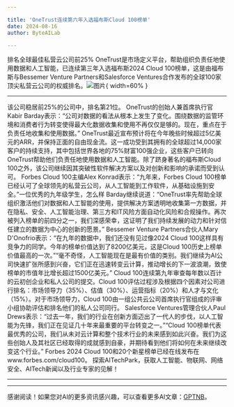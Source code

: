 ```yaml
---

title: 'OneTrust连续第六年入选福布斯Cloud 100榜单'
date: 2024-08-16
author: ByteAILab

---
```


排名全球最佳私营云公司前25%
OneTrust是市场定义平台，帮助组织负责任地使用数据和人工智能，已连续第三年入选福布斯2024 Cloud 100榜单，这是由福布斯与Bessemer Venture Partners和Salesforce Ventures合作发布的全球100家顶尖私营云公司的权威排名。![图片](https://ai-techpark.com/wp-content/uploads/2024/08/OneTrust-N-960x540.jpg){ width=60% }

---
该公司稳居前25%的公司中，排名第21位。
OneTrust的创始人兼首席执行官Kabir Barday表示：“公司对数据的看法从根本上发生了变化。围绕数据的监管环境和消费者行为转变使得最大化数据收集和使用不再仅仅是够的。现在，重点在于负责任地收集和使用数据。”
OneTrust最近宣布预计将在今年晚些时候超过5亿美元的ARR，并保持正面的自由现金流。这一成功受到其拥有的全球超过14,000家客户的持续支持，其中包括世界各地的75%财富100强企业，这些客户已转向OneTrust帮助他们负责任地使用数据和人工智能。除了跻身著名的福布斯Cloud 100之外，该公司继续因其突破性软件解决方案以及对创新和影响的承诺而受到认可。
Forbes Cloud 100主编Alex Konrad表示：“九年来，Forbes Cloud 100榜单已经认可了全球领先的私营云公司，从人工智能到工作软件，从基础设施到安全。”一位优秀的九年级学生，怎么样
Barday继续说道：“OneTrust率先帮助全球组织激活他们对数据和人工智能的使用，提供解决方案透明地收集第一方数据，并在隐私、安全、人工智能治理、第三方和IT风险方面自动化风险和合规操作。再次被列入榜单的前四分之一，我们深感荣幸，这证明了我们持续发展的动力和针对信任建立的数据为中心的创新的愿景。”
Bessemer Venture Partners合伙人Mary D'Onofrio表示：“在九年的数据中，我们还没有见过像2024 Cloud 100这样具有竞争力的同学。今年的榜单价值达到了8200亿美元，这是Cloud 100历史上榜单价值最高的一次。”“毫不奇怪，人工智能现在是最有价值的类别。我们继续为AI公司快速扩张所感到兴奋，它们正在迅速转变云计算，推动增长的下一波浪潮，致使榜单的市值年比增长超过1500亿美元。”
Cloud 100连续第九年审查每年数以百计的云初创企业和私人公司的提交。Cloud 100评估过程涉及根据四个因素对公司进行排名：市场领导力（35%）、估值（30%）、运营指标（20%）和人才与文化（15%）。对于市场领导力，Cloud 100由一组公共云公司首席执行官组成的评审小组协助评估和排名他们的私人公司同行。
Salesforce Ventures管理合伙人Paul Drews表示：“过去一年，我们的行业在创新方面迈出了一代人的步伐，以人工智能为先锋，我们正在见证几十年来最重要的平台转变之一。”“Cloud 100榜单代表最优秀的公司，我们从未对云计算和整个技术行业的未来感到如此兴奋。我们为这些创始人及其社区已经取得的成就感到自豪，并期待看到他们将如何在未来继续改变这个行业。”
Forbes 2024 Cloud 100和20个新星榜单已经在线发布在www.forbes.com/cloud100。
探索AITechPark，获取人工智能、物联网、网络安全、AITech新闻以及行业专家的见解！


---
---
感谢阅读！如果您对AI的更多资讯感兴趣，可以查看更多AI文章：[GPTNB](https://gptnb.com)。